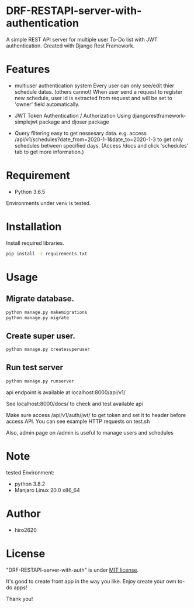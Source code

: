# DRF-RESTAPI-server-with-authentication

A simple REST API server for multiple user To-Do list with JWT authentication. Created with Django Rest Framework.
 
# Features
- multiuser authentication system
    Every user can only see/edit thier schedule datas. (others cannot)
    When user send a request to register new schedule, user id is extracted from request 
    and will be set to 'owner' field automatically.
    
- JWT Token Authentication / Authorization
    Using djangorestframework-simplejwt package and djoser package
    
- Query filtering
    easy to get nessesary data. 
    e.g. access /api/v1/schedules?date_from=2020-1-1&date_to=2020-1-3 to get only schedules between 
    specified days.
    (Access /docs and click 'schedules' tab to get more information.)
 
# Requirement
 
* Python 3.6.5
 
Environments under venv is tested.
 
# Installation
 
Install required libraries.
 
```bash
pip install -r requirements.txt
```
 
# Usage

## Migrate database.

```bash
python manage.py makemigrations
python manage.py migrate
```

## Create super user.

```bash
python manage.py createsuperuser
```

## Run test server
```bash
python manage.py runserver
```
api endpoint is available at localhost:8000/api/v1/

See localhost:8000/docs/ to check and test available api

Make sure access /api/v1/auth/jwt/ to get token and set it to header before access API.
You can see example HTTP requests on test.sh

Also, admin page on /admin is useful to manage users and schedules

# Note
 
tested Environment:
 - python 3.8.2
 - Manjaro Linux 20.0 x86_64

 
# Author
 
* hiro2620
 
# License
 
"DRF-RESTAPI-server-with-auth" is under [MIT license](https://en.wikipedia.org/wiki/MIT_License).
 
It's good to create front app in the way you like.
Enjoy create your own to-do apps!

Thank you!
